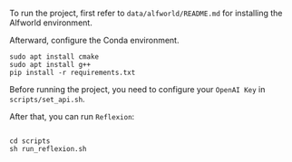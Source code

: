 To run the project, first refer to `data/alfworld/README.md` for installing the Alfworld environment.

Afterward, configure the Conda environment.

```
sudo apt install cmake
sudo apt install g++
pip install -r requirements.txt

 ```

Before running the project, you need to configure your `OpenAI Key` in `scripts/set_api.sh`.

After that, you can run `Reflexion`:

```

cd scripts
sh run_reflexion.sh

 ```
